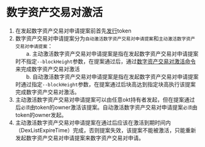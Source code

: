 # 数字资产交易对激活   
1. 在发起数字资产交易对申请提案前首先[发行](../getting-start/ico.md#token)token   
2. 数字资产交易对申请提案分为`自动激活数字资产交易对申请提案`和`主动激活数字资产交易对申请提案`：  
&emsp;&emsp;a. 主动激活数字资产交易对申请提案是指在发起数字资产交易对申请提案时不指定`--blockHeight`参数，在提案通过后，通过[数字资产交易对激活命令](../getting-start/command/gov.md#id8)来完成数字资产交易对激活   
&emsp;&emsp;b. 自动激活数字资产交易对申请提案是指在发起数字资产交易对申请提案时通过指定`--blockHeight`参数，在提案通过后块高达到指定块高执行该提案完成数字资产交易对激活。   
3. 主动激活数字资产交易对申请提案可以由任意okt持有者发起，但在提案通过后`必须`由token的owner激活该提案。自动激活数字资产交易对申请提案`必须`由token的owner发起。   
4. 主动激活数字资产交易对申请提案在通过后应该在激活到期时间内（DexListExpireTime）完成，否则提案失效，该提案不能被激活，只能重新发起数字资产交易对申请提案来数字资产交易对申请。
